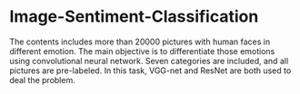 # Image-Sentiment-Classification
The contents includes more than 20000 pictures with human faces in different emotion. The main objective is to differentiate those emotions using convolutional neural network. Seven categories are included, and all pictures are pre-labeled.
In this task, VGG-net and ResNet are both used to deal the problem.
